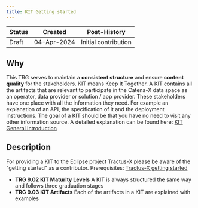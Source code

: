 ```yaml
---
title: KIT Getting started
---
```

| Status     | Created      | Post-History                           |
|------------|--------------|----------------------------------------|
| Draft      | 04-Apr-2024  | Initial contribution                   |

## Why

This TRG serves to maintain a **consistent structure** and ensure **content quality** for the stakeholders.
KIT means Keep It Together. A KIT contains all the artifacts that are relevant to participate in the Catena-X data space as an operator, data provider or solution / app provider. These stakeholders have one place with all the information they need. For example an explanation of an API, the specification of it and the deployment instructions. The goal of a KIT should be that you have no need to visit any other information source.
A detailed explanation can be found here:
[KIT General Introduction](https://eclipse-tractusx.github.io/Kits)

## Description

For providing a KIT to the Eclipse project Tractus-X please be aware of the "getting started" as a contributor.
Prerequisites: [Tractus-X getting started](https://eclipse-tractusx.github.io/docs/oss/getting-started)

- **TRG 9.02 KIT Maturity Levels** A KIT is always structured the same way and follows three graduation stages
- **TRG 9.03 KIT Artifacts** Each of the artifacts in a KIT are explained with examples
